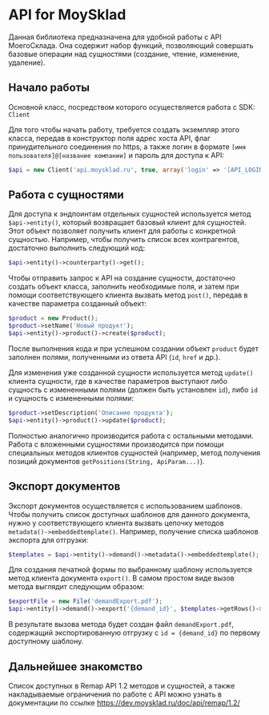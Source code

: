 # API for MoySklad

Данная библиотека предназначена для удобной работы с API МоегоСклада. Она содержит набор функций,
позволяющий совершать базовые операции над сущностями (создание, чтение, изменение, удаление).

## Начало работы

Основной класс, посредством которого осуществляется работа с SDK: `Client`

Для того чтобы начать работу, требуется создать экземпляр этого класса, передав в конструктор поля адрес хоста API, флаг принудительного соединения по https, а также логин в формате `[имя пользователя]@[название компании]` и пароль для доступа к API:

```php
$api = new Client('api.moysklad.ru', true, array('login' => '[API_LOGIN]', 'password' => '[API_PASSWORD]'));
```

## Работа с сущностями

Для доступа к эндпоинтам отдельных сущностей используется метод ```$api->entity()```, который возвращает базовый клиент для сущностей. 
Этот объект позволяет получить клиент для работы с конкретной сущностью. Например, чтобы получить список всех контрагентов, достаточно выполнить следующий код:

```php
$api->entity()->counterparty()->get();
```

Чтобы отправить запрос к API на создание сущности, достаточно создать объект класса, заполнить необходимые поля, и затем при помощи соответствующего клиента вызвать метод `post()`, передав в качестве параметра созданный объект:

```php
$product = new Product();
$product->setName('Новый продукт');
$api->entity()->product()->create($product);
```

После выполнения кода и при успешном создании объект `product` будет заполнен полями, полученными из ответа API (`id`, `href` и др.).

Для изменения уже созданной сущности используется метод `update()` клиента сущности, где в качестве параметров выступают либо сущность с измененными полями (должен быть установлен `id`), либо `id` и сущность с измененными полями:

```php
$product->setDescription('Описание продукта');
$api->entity()->product()->update($product);
```

Полностью аналогично производится работа с остальными методами. Работа с вложенными сущностями производится при помощи специальных методов клиентов сущностей (например, метод получения позиций документов `getPositions(String, ApiParam...)`).

## Экспорт документов

Экспорт документов осуществляется с использованием шаблонов. Чтобы получить список доступных шаблонов для данного документа, нужно у соответствующего клиента вызвать цепочку методов `metadata()->embeddedtemplate()`. 
Например, получение списка шаблонов экспорта для отгрузки:
```php
$templates = $api->entity()->demand()->metadata()->embeddedtemplate();
```

Для создания печатной формы по выбранному шаблону используется метод клиента документа `export()`. В самом простом виде вызов метода выглядит следующим образом:
```php
$exportFile = new File('demandExport.pdf');
$api->entity()->demand()->export('{demand_id}', $templates->getRows()->get(0), $exportFile);
```

В результате вызова метода будет создан файл `demandExport.pdf`, содержащий экспортированную отгрузку с `id = {demand_id}` по первому доступному шаблону.

## Дальнейшее знакомство

Список доступных в Remap API 1.2 методов и сущностей, а также накладываемые ограничения по работе с API можно узнать в документации по ссылке https://dev.moysklad.ru/doc/api/remap/1.2/